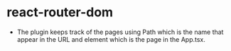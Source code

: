 # react-router-dom

- The plugin keeps track of the pages using Path which is the name that appear in the URL and element which is the page in the App.tsx.
